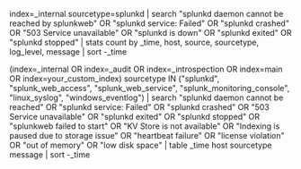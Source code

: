 index=_internal sourcetype=splunkd
| search "splunkd daemon cannot be reached by splunkweb" OR "splunkd service: Failed" OR "splunkd crashed" OR "503 Service unavailable" OR "splunkd is down" OR "splunkd exited" OR "splunkd stopped"
| stats count by _time, host, source, sourcetype, log_level, message
| sort -_time


(index=_internal OR index=_audit OR index=_introspection OR index=main OR index=your_custom_index)
sourcetype IN ("splunkd", "splunk_web_access", "splunk_web_service", "splunk_monitoring_console", "linux_syslog", "windows_eventlog")
| search "splunkd daemon cannot be reached" OR "splunkd service: Failed" OR "splunkd crashed" OR "503 Service unavailable" OR "splunkd exited" OR "splunkd stopped" OR "splunkweb failed to start" OR "KV Store is not available" OR "Indexing is paused due to storage issue" OR "heartbeat failure" OR "license violation" OR "out of memory" OR "low disk space"
| table _time host sourcetype message
| sort -_time